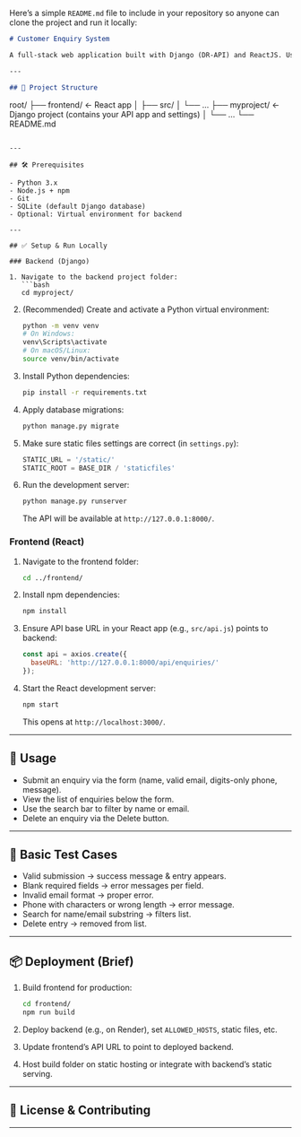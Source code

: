 Here’s a simple `README.md` file to include in your repository so anyone can clone the project and run it locally:

```markdown
# Customer Enquiry System

A full-stack web application built with Django (DR-API) and ReactJS. Users can submit enquiries and view/search/delete them.

---

## 📁 Project Structure

```

root/
├── frontend/           ← React app
│   ├── src/
│   └── …
├── myproject/          ← Django project (contains your API app and settings)
│   └── …
└── README.md

````

---

## 🛠 Prerequisites

- Python 3.x  
- Node.js + npm  
- Git  
- SQLite (default Django database)  
- Optional: Virtual environment for backend  

---

## ✅ Setup & Run Locally

### Backend (Django)

1. Navigate to the backend project folder:
   ```bash
   cd myproject/
````

2. (Recommended) Create and activate a Python virtual environment:

   ```bash
   python -m venv venv
   # On Windows:
   venv\Scripts\activate
   # On macOS/Linux:
   source venv/bin/activate
   ```
3. Install Python dependencies:

   ```bash
   pip install -r requirements.txt
   ```
4. Apply database migrations:

   ```bash
   python manage.py migrate
   ```
5. Make sure static files settings are correct (in `settings.py`):

   ```python
   STATIC_URL = '/static/'
   STATIC_ROOT = BASE_DIR / 'staticfiles'
   ```
6. Run the development server:

   ```bash
   python manage.py runserver
   ```

   The API will be available at `http://127.0.0.1:8000/`.

### Frontend (React)

1. Navigate to the frontend folder:

   ```bash
   cd ../frontend/
   ```
2. Install npm dependencies:

   ```bash
   npm install
   ```
3. Ensure API base URL in your React app (e.g., `src/api.js`) points to backend:

   ```js
   const api = axios.create({
     baseURL: 'http://127.0.0.1:8000/api/enquiries/'
   });
   ```
4. Start the React development server:

   ```bash
   npm start
   ```

   This opens at `http://localhost:3000/`.

---

## 🧪 Usage

* Submit an enquiry via the form (name, valid email, digits-only phone, message).
* View the list of enquiries below the form.
* Use the search bar to filter by name or email.
* Delete an enquiry via the Delete button.

---

## 🧠 Basic Test Cases

* Valid submission → success message & entry appears.
* Blank required fields → error messages per field.
* Invalid email format → proper error.
* Phone with characters or wrong length → error message.
* Search for name/email substring → filters list.
* Delete entry → removed from list.

---

## 📦 Deployment (Brief)

1. Build frontend for production:

   ```bash
   cd frontend/
   npm run build
   ```
2. Deploy backend (e.g., on Render), set `ALLOWED_HOSTS`, static files, etc.
3. Update frontend’s API URL to point to deployed backend.
4. Host build folder on static hosting or integrate with backend’s static serving.

---

## 📄 License & Contributing





---


